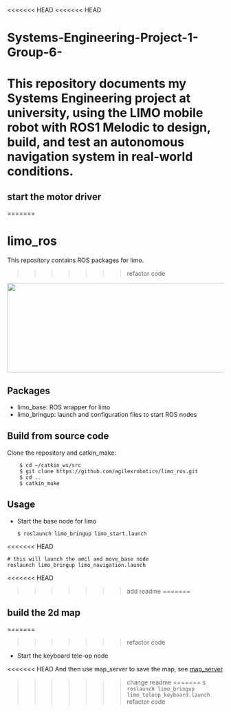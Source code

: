 <<<<<<< HEAD
<<<<<<< HEAD
# Systems-Engineering-Project-1-Group-6-
This repository documents my Systems Engineering project at university, using the LIMO mobile robot with ROS1 Melodic to design, build, and test an autonomous navigation system in real-world conditions.
=======
## start the motor driver
=======
# limo_ros
This repository contains ROS packages for limo. 
>>>>>>> refactor code

<img src="limo_description/img/limo.jpg" width="640" height="208" /> 

## Packages
 
 
* limo_base: ROS wrapper for limo
* limo_bringup: launch and configuration files to start ROS nodes


## Build from source code
Clone the repository and catkin_make:
```
    $ cd ~/catkin_ws/src
    $ git clone https://github.com/agilexrobotics/limo_ros.git
    $ cd ..
    $ catkin_make
```


## Usage

* Start the base node for limo

    ```
    $ roslaunch limo_bringup limo_start.launch
    ```

<<<<<<< HEAD
```shell
# this will launch the amcl and move_base node
roslaunch limo_bringup limo_navigation.launch
```
<<<<<<< HEAD
>>>>>>> add readme
=======
## build the 2d map
=======
>>>>>>> refactor code

* Start the keyboard tele-op node

<<<<<<< HEAD
And then use map_server to save the map, see [map_server](http://wiki.ros.org/map_server)
>>>>>>> change readme
=======
    ```
    $ roslaunch limo_bringup limo_teleop_keyboard.launch
    ```
>>>>>>> refactor code
